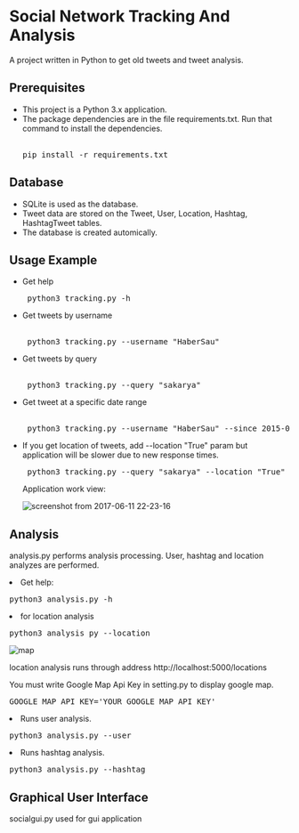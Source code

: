 # Social Network Tracking And Analysis

A project written in Python to get old tweets and tweet analysis.

## Prerequisites
  <ul>
  <li>This project is a Python 3.x application.</li>
  
  <li>The package dependencies are in the file requirements.txt. Run that command to install the dependencies.</li>
    <br>

  <pre>pip install -r requirements.txt</pre>
  
</ul>

## Database

<ul>
  <li>SQLite is used as the database.</li>

  <li>Tweet data are stored on the Tweet, User, Location, Hashtag, HashtagTweet tables.</li>

  <li>The database is created automically.</li>
</ul>

## Usage Example

<ul>
  
<li>Get help</li>

<pre> python3 tracking.py -h </pre>

<li>Get tweets by username </li>
<br>
<pre> python3 tracking.py --username "HaberSau" </pre>

<li>Get tweets by query</li>

<br>

<pre> python3 tracking.py --query "sakarya" </pre>


<li>Get tweet at a specific date range</li>
<br>
<pre> python3 tracking.py --username "HaberSau" --since 2015-09-10 --until 2015-09-12 --maxtweets 10 </pre>

<li> If you get location of tweets, add --location "True" param but application will be slower due to new response times.
<br>
<pre> python3 tracking.py --query "sakarya" --location "True"</pre>
Application work view:

![screenshot from 2017-06-11 22-23-16](https://user-images.githubusercontent.com/17202632/27014790-793342d0-4f08-11e7-951e-5bc374504a48.png)
</ul>

## Analysis

 analysis.py performs analysis processing. User, hashtag and location analyzes are performed.

<li>Get help:</li>
<pre>python3 analysis.py -h</pre> 

<li>for location analysis </li>
<pre>python3 analysis py --location</pre>

![map](https://user-images.githubusercontent.com/17202632/41524483-5baf98be-72e6-11e8-9130-c6db7380ae5d.png)

location analysis runs through address http://localhost:5000/locations

You must write Google Map Api Key in setting.py to display google map.

<pre>GOOGLE_MAP_API_KEY='YOUR_GOOGLE_MAP_API_KEY'</pre>

<li>Runs user analysis.</li>
<pre>python3 analysis.py --user</pre> 
<li>Runs hashtag analysis.</li>
<pre>python3 analysis.py --hashtag</pre> 

## Graphical User Interface

 socialgui.py used for gui application

